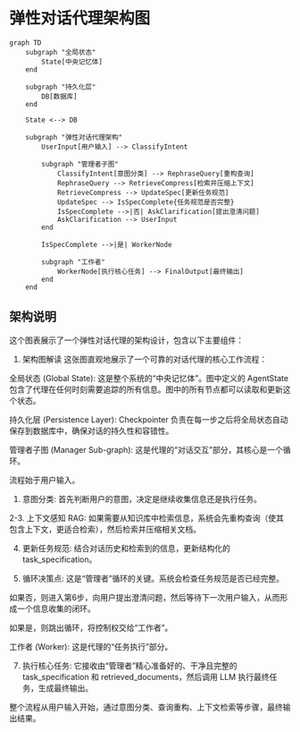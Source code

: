 # 弹性对话代理架构图

```mermaid
graph TD
    subgraph "全局状态"
        State[中央记忆体]
    end

    subgraph "持久化层"
        DB[数据库]
    end

    State <--> DB

    subgraph "弹性对话代理架构"
        UserInput[用户输入] --> ClassifyIntent

        subgraph "管理者子图"
            ClassifyIntent[意图分类] --> RephraseQuery[重构查询]
            RephraseQuery --> RetrieveCompress[检索并压缩上下文]
            RetrieveCompress --> UpdateSpec[更新任务规范]
            UpdateSpec --> IsSpecComplete{任务规范是否完整}
            IsSpecComplete -->|否| AskClarification[提出澄清问题]
            AskClarification --> UserInput
        end

        IsSpecComplete -->|是| WorkerNode

        subgraph "工作者"
            WorkerNode[执行核心任务] --> FinalOutput[最终输出]
        end
    end
```

## 架构说明

这个图表展示了一个弹性对话代理的架构设计，包含以下主要组件：

1. 架构图解读
这张图直观地展示了一个可靠的对话代理的核心工作流程：

全局状态 (Global State): 这是整个系统的“中央记忆体”。图中定义的 AgentState 包含了代理在任何时刻需要追踪的所有信息。图中的所有节点都可以读取和更新这个状态。

持久化层 (Persistence Layer): Checkpointer 负责在每一步之后将全局状态自动保存到数据库中，确保对话的持久性和容错性。

管理者子图 (Manager Sub-graph): 这是代理的“对话交互”部分，其核心是一个循环。

流程始于用户输入。

1. 意图分类: 首先判断用户的意图，决定是继续收集信息还是执行任务。

2-3. 上下文感知 RAG: 如果需要从知识库中检索信息，系统会先重构查询（使其包含上下文，更适合检索），然后检索并压缩相关文档。

4. 更新任务规范: 结合对话历史和检索到的信息，更新结构化的 task_specification。

5. 循环决策点: 这是“管理者”循环的关键。系统会检查任务规范是否已经完整。

如果否，则进入第6步，向用户提出澄清问题，然后等待下一次用户输入，从而形成一个信息收集的闭环。

如果是，则跳出循环，将控制权交给“工作者”。

工作者 (Worker): 这是代理的“任务执行”部分。

7. 执行核心任务: 它接收由“管理者”精心准备好的、干净且完整的 task_specification 和 retrieved_documents，然后调用 LLM 执行最终任务，生成最终输出。

整个流程从用户输入开始，通过意图分类、查询重构、上下文检索等步骤，最终输出结果。